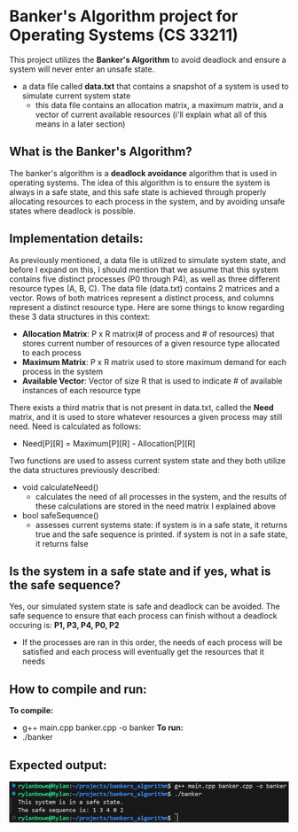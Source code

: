# Banker's Algorithm project for Operating Systems (CS 33211)

This project utilizes the **Banker's Algorithm** to avoid deadlock and ensure a system will never enter an unsafe state.

- a data file called **data.txt** that contains a snapshot of a system is used to simulate current system state
    - this data file contains an allocation matrix, a maximum matrix, and a vector of current available resources (i'll explain what all of this means in a later section)

## What is the Banker's Algorithm?
The banker's algorithm is a **deadlock avoidance** algorithm that is used in operating systems. The idea of this algorithm is to ensure the system is always in a safe state, and this safe state is achieved through properly allocating resources to each process in the system, and by avoiding unsafe states where deadlock is possible.

## Implementation details:
As previously mentioned, a data file is utilized to simulate system state, and before I expand on this, I should mention that we assume that this system contains five distinct processes (P0 through P4), as well as three different resource types (A, B, C). The data file (data.txt) contains 2 matrices and a vector. Rows of both matrices represent a distinct process, and columns represent a distinct resource type. Here are some things to know regarding these 3 data structures in this context:

- **Allocation Matrix**: P x R matrix(# of process and # of resources) that stores current number of resources of a given resource type allocated to each process
- **Maximum Matrix**: P x R matrix used to store maximum demand for each process in the system
- **Available Vector**: Vector of size R that is used to indicate # of available instances of each resource type

There exists a third matrix that is not present in data.txt, called the **Need** matrix, and it is used to store whatever resources a given process may still need. Need is calculated as follows:

- Need[P][R] = Maximum[P][R] - Allocation[P][R]

Two functions are used to assess current system state and they both utilize the data structures previously described:

- void calculateNeed()
    - calculates the need of all processes in the system, and the results of these calculations are stored in the need matrix I explained above
- bool safeSequence()
    - assesses current systems state: if system is in a safe state, it returns true and the safe sequence is printed. if system is not in a safe state, it returns false

## Is the system in a safe state and if yes, what is the safe sequence?
Yes, our simulated system state is safe and deadlock can be avoided. The safe sequence to ensure that each process can finish without a deadlock occuring is: **P1, P3, P4, P0, P2**

- If the processes are ran in this order, the needs of each process will be satisfied and each process will eventually get the resources that it needs

## How to compile and run:
**To compile:**
- g++ main.cpp banker.cpp -o banker
**To run:**
- ./banker

## Expected output:

![banker's algorithm output](screenshot.png)